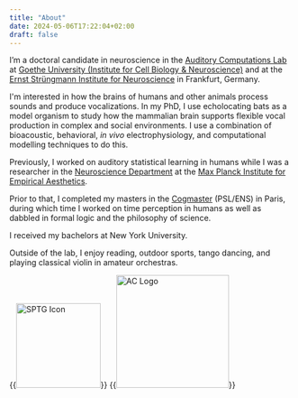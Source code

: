 ```yaml
---
title: "About"
date: 2024-05-06T17:22:04+02:00
draft: false
---
```


I’m a doctoral candidate in neuroscience in the [Auditory Computations Lab](https://www.julio-hechavarria.com/) at [Goethe University (Institute for Cell Biology & Neuroscience)](https://www.goethe-university-frankfurt.de/45912568/Institute_of_Cell_Biology___Neuroscience) and at the [Ernst Strüngmann Institute for Neuroscience](https://www.esi-frankfurt.de/) in Frankfurt, Germany.

I'm interested in how the brains of humans and other animals process sounds and produce vocalizations. In my PhD, I use echolocating bats as a model organism to study how the mammalian brain supports flexible vocal production in complex and social environments. I use a combination of bioacoustic, behavioral, *in vivo* electrophysiology, and computational modelling techniques to do this. 


Previously, I worked on auditory statistical learning in humans while I was a researcher in the [Neuroscience Department](https://www.aesthetics.mpg.de/en/research/department-of-neuroscience.html) at the [Max Planck Institute for Empirical Aesthetics](https://www.aesthetics.mpg.de/en.html). 

Prior to that, I completed my masters in the [Cogmaster](https://cogmaster.ens.psl.eu/en) (PSL/ENS) in Paris, during which time I worked on time perception in humans as well as dabbled in formal logic and the philosophy of science. 

I received my bachelors at New York University.

Outside of the lab, I enjoy reading, outdoor sports, tango dancing, and playing classical violin in amateur orchestras. 

{{<image src="/sptg.png" alt="SPTG Icon" class=".float-center" width="150px">}} 
{{<image src="/aclab.png" alt="AC Logo" class=".float-center" width="200px">}} 

